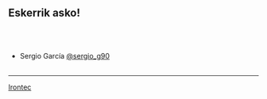 ## Eskerrik asko!
<br /><br />

* Sergio García [@sergio_g90](https://twitter.com/sergio_g90)
<br /><br />


<hr />
<a href="http://www.irontec.com">Irontec</a>
